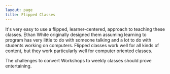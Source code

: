 ```yaml
---
layout: page
title: Flipped Classes
---
```


It's very easy to use a flipped, learner-centered, approach to teaching
these classes. Ethan White originally designed them assuming learning to program has 
very little to do with someone talking and a lot to do with students working on
computers. Flipped classes work well for all kinds of content, but 
they work particularly well for computer oriented classes. 

The challenges to convert Workshops to weekly classes should prove entertaining. 